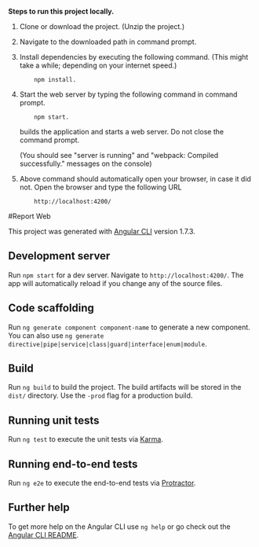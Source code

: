 **Steps to run this project locally.**

1. Clone or download the project. (Unzip the project.)

2. Navigate to the downloaded path in command prompt.

3. Install dependencies by executing the following command. (This might take a while; depending on your internet speed.)

    ```
        npm install.
    ```
   
4. Start the web server by typing the following command in command prompt.

    ```
        npm start.    
    ```
    builds the application and starts a web server. Do not close the command prompt.

    (You should see "server is running" and "webpack: Compiled successfully." messages on the console)    

5. Above command should automatically open your browser, in case it did not. Open the browser and type the following URL 

    ```    
        http://localhost:4200/
    ```



#Report Web

This project was generated with [Angular CLI](https://github.com/angular/angular-cli) version 1.7.3.

## Development server

Run `npm start` for a dev server. Navigate to `http://localhost:4200/`. The app will automatically reload if you change any of the source files.

## Code scaffolding

Run `ng generate component component-name` to generate a new component. You can also use `ng generate directive|pipe|service|class|guard|interface|enum|module`.

## Build

Run `ng build` to build the project. The build artifacts will be stored in the `dist/` directory. Use the `-prod` flag for a production build.

## Running unit tests

Run `ng test` to execute the unit tests via [Karma](https://karma-runner.github.io).

## Running end-to-end tests

Run `ng e2e` to execute the end-to-end tests via [Protractor](http://www.protractortest.org/).

## Further help

To get more help on the Angular CLI use `ng help` or go check out the [Angular CLI README](https://github.com/angular/angular-cli/blob/master/README.md).
